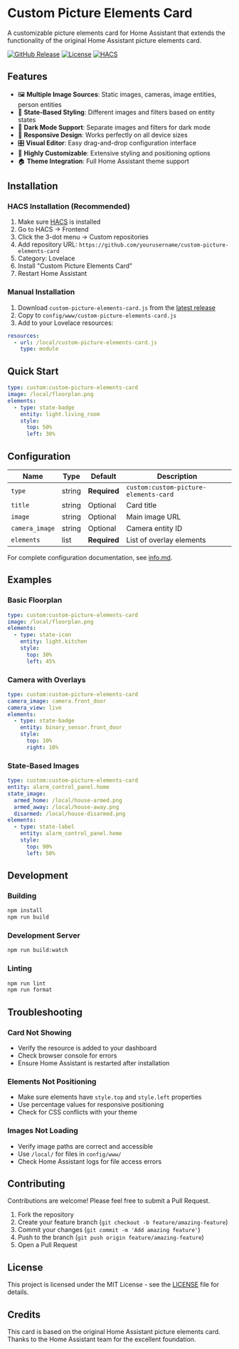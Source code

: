 # Custom Picture Elements Card

A customizable picture elements card for Home Assistant that extends the functionality of the original Home Assistant picture elements card.

[![GitHub Release][releases-shield]][releases]
[![License][license-shield]](LICENSE)
[![HACS][hacsbadge]][hacs]

[releases-shield]: https://img.shields.io/github/release/yourusername/custom-picture-elements-card.svg?style=for-the-badge
[releases]: https://github.com/yourusername/custom-picture-elements-card/releases
[license-shield]: https://img.shields.io/github/license/yourusername/custom-picture-elements-card.svg?style=for-the-badge
[hacs]: https://github.com/hacs/integration
[hacsbadge]: https://img.shields.io/badge/HACS-Custom-orange.svg?style=for-the-badge

## Features

- 🖼️ **Multiple Image Sources**: Static images, cameras, image entities, person entities
- 🎨 **State-Based Styling**: Different images and filters based on entity states
- 🌙 **Dark Mode Support**: Separate images and filters for dark mode
- 📱 **Responsive Design**: Works perfectly on all device sizes
- 🎛️ **Visual Editor**: Easy drag-and-drop configuration interface
- 🔧 **Highly Customizable**: Extensive styling and positioning options
- 🏠 **Theme Integration**: Full Home Assistant theme support

## Installation

### HACS Installation (Recommended)

1. Make sure [HACS](https://hacs.xyz/) is installed
2. Go to HACS → Frontend
3. Click the 3-dot menu → Custom repositories
4. Add repository URL: `https://github.com/yourusername/custom-picture-elements-card`
5. Category: Lovelace
6. Install "Custom Picture Elements Card"
7. Restart Home Assistant

### Manual Installation

1. Download `custom-picture-elements-card.js` from the [latest release](https://github.com/yourusername/custom-picture-elements-card/releases)
2. Copy to `config/www/custom-picture-elements-card.js`
3. Add to your Lovelace resources:

```yaml
resources:
  - url: /local/custom-picture-elements-card.js
    type: module
```

## Quick Start

```yaml
type: custom:custom-picture-elements-card
image: /local/floorplan.png
elements:
  - type: state-badge
    entity: light.living_room
    style:
      top: 50%
      left: 30%
```

## Configuration

| Name           | Type   | Default      | Description                           |
| -------------- | ------ | ------------ | ------------------------------------- |
| `type`         | string | **Required** | `custom:custom-picture-elements-card` |
| `title`        | string | Optional     | Card title                            |
| `image`        | string | Optional     | Main image URL                        |
| `camera_image` | string | Optional     | Camera entity ID                      |
| `elements`     | list   | **Required** | List of overlay elements              |

For complete configuration documentation, see [info.md](info.md).

## Examples

### Basic Floorplan

```yaml
type: custom:custom-picture-elements-card
image: /local/floorplan.png
elements:
  - type: state-icon
    entity: light.kitchen
    style:
      top: 30%
      left: 45%
```

### Camera with Overlays

```yaml
type: custom:custom-picture-elements-card
camera_image: camera.front_door
camera_view: live
elements:
  - type: state-badge
    entity: binary_sensor.front_door
    style:
      top: 10%
      right: 10%
```

### State-Based Images

```yaml
type: custom:custom-picture-elements-card
entity: alarm_control_panel.home
state_image:
  armed_home: /local/house-armed.png
  armed_away: /local/house-away.png
  disarmed: /local/house-disarmed.png
elements:
  - type: state-label
    entity: alarm_control_panel.home
    style:
      top: 90%
      left: 50%
```

## Development

### Building

```bash
npm install
npm run build
```

### Development Server

```bash
npm run build:watch
```

### Linting

```bash
npm run lint
npm run format
```

## Troubleshooting

### Card Not Showing

- Verify the resource is added to your dashboard
- Check browser console for errors
- Ensure Home Assistant is restarted after installation

### Elements Not Positioning

- Make sure elements have `style.top` and `style.left` properties
- Use percentage values for responsive positioning
- Check for CSS conflicts with your theme

### Images Not Loading

- Verify image paths are correct and accessible
- Use `/local/` for files in `config/www/`
- Check Home Assistant logs for file access errors

## Contributing

Contributions are welcome! Please feel free to submit a Pull Request.

1. Fork the repository
2. Create your feature branch (`git checkout -b feature/amazing-feature`)
3. Commit your changes (`git commit -m 'Add amazing feature'`)
4. Push to the branch (`git push origin feature/amazing-feature`)
5. Open a Pull Request

## License

This project is licensed under the MIT License - see the [LICENSE](LICENSE) file for details.

## Credits

This card is based on the original Home Assistant picture elements card. Thanks to the Home Assistant team for the excellent foundation.
